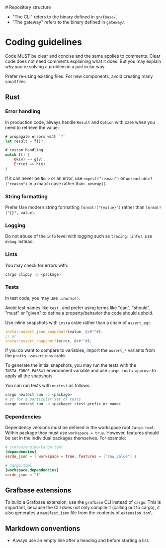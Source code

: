 # Repository structure

- "The CLI" refers to the binary defined in `grafbase/`.
- "The gateway" refers to the binary defined in `gateway/`.

# Coding guidelines

Code MUST be clear and concise and the same applies to comments. Clear code does not need comments explaining what it does. But you may explain _why_ you're solving a problem in a particular way.

Prefer re-using existing files. For new components, avoid creating many small files.

## Rust

### Error handling

In production code, always handle `Result` and `Option` with care when you need to retrieve the value:

```rust
# propagate errors with `?`
let result = f()?;

# custom handling
match f() {
    Ok(v) => g(v),
    Err(e) => h(e)
}
```

If it can never be `None` or an error, use `expect("reason")` or `unreachable!("reason")` in a match case rather than `.unwrap()`.

### String formatting

Prefer Use modern string formatting `format!("{value}")` rather than `format!("{}", value)`.

### Logging

Do not abuse of the `info` level with logging such as `tracing::info!`, use `debug` instead.

### Lints

You may check for errors with:

```sh
cargo clippy -p <package>
```

### Tests

In test code, you may use `.unwrap()`.

Avoid test names like `test_` and prefer using terms like "can", "should", "must" or "given" to define a property/behavior the code should uphold.

Use inline snapshots with `insta` crate rather than a chain of `assert_eq!`:

```rust
insta::assert_json_snapshot!(value, @r#""#);
// or
insta::assert_snapshot!(error, @r#""#);
```

If you do want to compare to variables, import the `assert_*` variants from the `pretty_asesertions` crate.

To generate the initial snapshots, you may run the tests with the `INSTA_FORCE_PASS=1` environment variable and use `cargo insta approve` to apply all the snapshots.

You can run tests with `nextest` as follows:

```sh
cargo nextest run -p <package>
# or for a particular set of tests
cargo nextest run -p <package> <test prefix or name>
```

### Dependencies

Dependency versions must be defined in the workspace root `Cargo.toml`. Within package they must use `workspace = true`.
However, features should be set in the individual packages themselves. For example:

```toml
# crates/engine/Cargo.toml
[dependencies]
serde_json = { workspace = true, features = ["raw_value"] }

# Cargo.toml
[workspace.dependencies]
serde_json = "1"
```

## Grafbase extensions

To build a Grafbase extension, use the `grafbase` CLI instead of `cargo`. This is important, because the CLI does not only compile it (calling out to cargo), it also generates a `manifest.json` file from the contents of `extension.toml`.

## Markdown conventions

- Always use an empty line after a heading and before starting a list.
